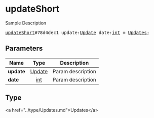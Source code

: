 # updateShort

Sample Description

<pre>
<a href="../constructor/updateShort.md">updateShort</a>#78d4dec1 update:<a href="../type/Update.md">Update</a> date:<a href="../type/int.md">int</a> = <a href="../type/Updates.md">Updates</a>;
</pre>

## Parameters

| Name | Type | Description |
|------|:----:|-------------|
| **update** | <a href="../type/Update.md">Update</a> | Param description |
| **date** | <a href="../type/int.md">int</a> | Param description |

## Type

&lt;a href=&#34;../type/Updates.md&#34;&gt;Updates&lt;/a&gt;

